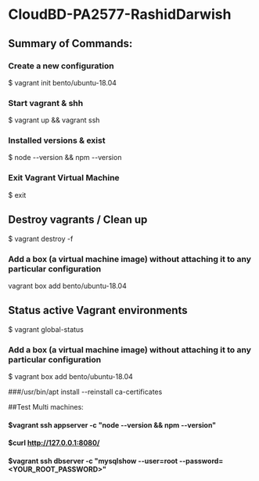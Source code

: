 # CloudBD-PA2577-RashidDarwish

## Summary of Commands:

### Create a new configuration
$ vagrant init bento/ubuntu-18.04 

### Start vagrant & shh
$ vagrant up && vagrant ssh

### Installed versions & exist
$ node --version && npm --version

### Exit Vagrant Virtual Machine
$ exit

## Destroy vagrants / Clean up 
$ vagrant destroy -f

### Add a box (a virtual machine image) without attaching it to any particular configuration
vagrant box add bento/ubuntu-18.04

## Status active Vagrant environments
$ vagrant global-status

### Add a box (a virtual machine image) without attaching it to any particular configuration
$ vagrant box add bento/ubuntu-18.04

###/usr/bin/apt install --reinstall ca-certificates

##Test Multi machines:
####  $vagrant ssh appserver -c "node --version && npm --version"

#### $curl http://127.0.0.1:8080/

#### $vagrant ssh dbserver -c "mysqlshow --user=root --password=<YOUR_ROOT_PASSWORD>"